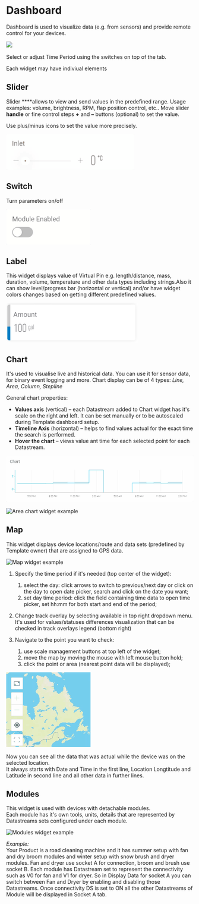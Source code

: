 # Dashboard

Dashboard is used to visualize data \(e.g. from sensors\) and provide remote control for your devices.

![](../../../.gitbook/assets/device_dashboard.gif)

Select or adjust Time Period using the switches on top of the tab.



Each widget may have indiviual elements

## **Slider**

Slider ****allows to view and send values in the predefined range. Usage examples: volume, brightness, RPM, flap position control, etc.. Move slider **handle** or fine control steps **+** and **–** buttons \(optional\) to set the value. 

Use plus/minus icons to set the value more precisely. 

![Slider widget example](../../../.gitbook/assets/slider.gif)

## Switch

Turn parameters on/off

![Switch widget example](../../../.gitbook/assets/switch.gif)

## **Label**

This widget displays value of Virtual Pin e.g. length/distance, mass, duration, volume, temperature and other data types including strings.Also it can show level/progress bar \(horizontal or vertical\) and/or have widget colors changes based on getting different predefined values.

![](../../../.gitbook/assets/label.png)

## **Chart**

It's used to visualise live and historical data. You can use it for sensor data, for binary event logging and more. Chart display can be of 4 types: _Line, Area, Column, Stepline_

General chart properties:

* **Values axis** \(vertical\) – each Datastream added to Chart widget has it's scale on the right and left. It can be set manually or to be autoscaled during Template dashboard setup.
* **Timeline Axis** \(horizontal\) – helps to find values actual for the exact time the search is performed.
* **Hover the chart** – views value ant time for each selected point for each Datastream.

![Stepline chart widget example](../../../.gitbook/assets/chart2.gif)

![Area chart widget example](../../../.gitbook/assets/chart1.gif)

## **Map**

This widget displays device locations/route and data sets \(predefined by Template owner\) that are assigned to GPS data.

<img width="1063" alt="Map widget example" src="https://user-images.githubusercontent.com/72824404/120771180-9d657300-c527-11eb-9e4c-b06c794752d1.png">

1. Specify the time period if it's needed \(top center of the widget\):

   1. select the day: click arrows to switch to previous/next day or click on the day to open date picker, search and click on the date you want;
   2. set day time period: click the field containing time data to open time picker, set hh:mm for both start and end of the period; 

2. Change track overlay by selecting available in top right dropdown menu. It's used for values/statuses differences visualization that can be checked in track overlays legend \(bottom right\) 
3. Navigate to the point you want to check:
   1. use scale management buttons at top left of the widget;
   2. move the map by moving the mouse with left mouse button hold;
   3. click the point or area \(nearest point data will be displayed\);

![Scale management buttons](../../../.gitbook/assets/map_nav_but.gif)

Now you can see all the data that was actual while the device was on the selected location.  
It always starts with Date and Time in the first line, Location Longtitude and Latitude in second line and all other data in further lines.

## **Modules**

This widget is used with devices with detachable modules.  
Each module has it's own tools, units, details that are represented by Datastreams sets configured under each module.

<img width="537" alt="Modules widget example" src="https://user-images.githubusercontent.com/72824404/120777353-de608600-c52d-11eb-859f-6249f1b22381.png">

_Example:_   
Your Product is a road cleaning machine and it has summer setup with fan and dry broom modules and winter setup with snow brush and dryer modules. Fan and dryer use socket A for connection, broom and brush use socket B. Each module has Datastream set to represent the connectivity such as V0 for fan and V1 for dryer. So in Display Data for socket A you can switch between Fan and Dryer by enabling and disabling those Datastreams. Once connectivity DS is set to ON all the other Datastreams of Module will be displayed in Socket A tab. 

